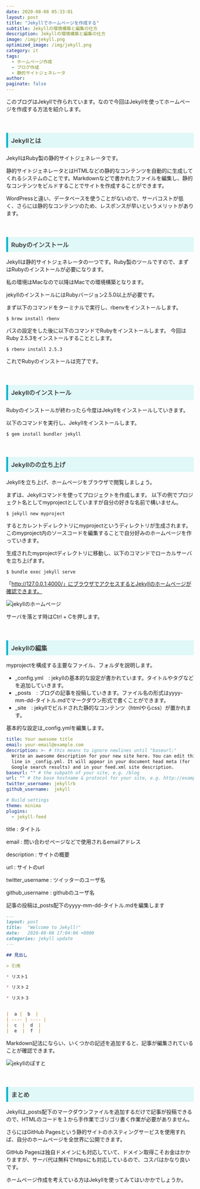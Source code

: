 ```yaml
---
date: 2020-08-08 05:33:01
layout: post
title: "Jekyllでホームページを作成する"
subtitle: Jekyllの環境構築と編集の仕方
description: Jekyllの環境構築と編集の仕方
image: /img/jekyll.png
optimized_image: /img/jekyll.png
category: it
tags: 
  - ホームページ作成
  - ブログ作成
  - 静的サイトジェネレータ
author:
paginate: false
---
```

このブログはJekyllで作られています。なので今回はJekyllを使ってホームページを作成する方法を紹介します。

<br>
<h3 style=" background: #E0F8F7; 
border-left: solid 5px #00b7ce;
color: #494949;
padding: 0.5em; 
color: #454545; ">Jekyllとは
</h3>

JekyllはRuby製の静的サイトジェネレータです。

静的サイトジェネレータとはHTMLなどの静的なコンテンツを自動的に生成してくれるシステムのことです。Markdownなどで書かれたファイルを編集し、静的なコンテンツをビルドすることでサイトを作成することができます。

WordPressと違い、データベースを使うことがないので、サーバコストが低く、さらには静的なコンテンツのため、レスポンスが早いというメリットがあります。

<br>
<h3 style=" background: #E0F8F7; 
border-left: solid 5px #00b7ce;
color: #494949;
padding: 0.5em; 
color: #454545; ">Rubyのインストール
</h3>

Jekyllは静的サイトジェネレータの一つです。Ruby製のツールですので、まずはRubyのインストールが必要になります。

私の環境はMacなので以降はMacでの環境構築となります。

jekyllのインストールにはRubyバージョン2.5.0以上が必要です。

まず以下のコマンドをターミナルで実行し、rbenvをインストールします。


```
$ brew install rbenv
```

パスの設定をした後に以下のコマンドでRubyをインストールします。
今回はRuby 2.5.3をインストールすることとします。

```
$ rbenv install 2.5.3
```

これでRubyのインストールは完了です。

<br>
<h3 style=" background: #E0F8F7; 
border-left: solid 5px #00b7ce;
color: #494949;
padding: 0.5em; 
color: #454545; ">Jekyllのインストール
</h3>

Rubyのインストールが終わったら今度はJekyllをインストールしていきます。

以下のコマンドを実行し、Jekyllをインストールします。

```
$ gem install bundler jekyll
```

<br>
<h3 style=" background: #E0F8F7; 
border-left: solid 5px #00b7ce;
color: #494949;
padding: 0.5em; 
color: #454545; ">Jekyllのの立ち上げ
</h3>
Jekyllを立ち上げ、ホームページをブラウザで閲覧しましょう。

まずは、Jekyllコマンドを使ってプロジェクトを作成します。
以下の例でプロジェクト名としてmyprojectとしていますが自分の好きな名前で構いません。

```
$ jekyll new myproject
```

するとカレントディレクトリにmyprojectというディレクトリが生成されます。
このmyproject内のソースコードを編集することで自分好みのホームページを作っていきます。


生成されたmyprojectディレクトリに移動し、以下のコマンドでローカルサーバを立ち上げます。

```
$ bundle exec jekyll serve
```
「http://127.0.0.1:4000/」にブラウザでアクセスするとJekyllのホームページが確認できます。

![jekyllのホームページ](/img/site.png)

サーバを落とす時はCtrl + Cを押します。

<br>
<h3 style=" background: #E0F8F7; 
border-left: solid 5px #00b7ce;
color: #494949;
padding: 0.5em; 
color: #454545; ">Jekyllの編集
</h3>

myprojectを構成する主要なファイル、フォルダを説明します。

* _config.yml　: jekyllの基本的な設定が書かれています。タイトルやタグなどを追加していきます。
*   _posts　: ブログの記事を投稿していきます。ファイル名の形式はyyyy-mm-dd-タイトル.mdでマークダウン形式で書くことができます。
*  _site　: jekyllでビルドされた静的なコンテンツ（htmlやらcss）が置かれます。

基本的な設定は_config.ymlを編集します。

```yaml
title: Your awesome title
email: your-email@example.com
description: >- # this means to ignore newlines until "baseurl:"
  Write an awesome description for your new site here. You can edit this
  line in _config.yml. It will appear in your document head meta (for
  Google search results) and in your feed.xml site description.
baseurl: "" # the subpath of your site, e.g. /blog
url: "" # the base hostname & protocol for your site, e.g. http://example.com
twitter_username: jekyllrb
github_username:  jekyll

# Build settings
theme: minima
plugins:
  - jekyll-feed
```

title : タイトル

email : 問い合わせページなどで使用されるemailアドレス

description : サイトの概要

url : サイトのurl

twitter_username : ツイッターのユーザ名

github_username : githubのユーザ名


記事の投稿は_posts配下のyyyy-mm-dd-タイトル.mdを編集します

```markdown
---
layout: post
title:  "Welcome to Jekyll!"
date:   2020-08-08 17:04:06 +0900
categories: jekyll update
---

## 見出し

> 引用

* リスト1

* リスト２

* リスト３


|  a |  b  |
| ---- | ---- |
|  c  |  d  |
|  e  |  f  |

```

Markdown記法にならい、いくつかの記述を追加すると、記事が編集されていることが確認できます。

![jekyllのぽすと](/img/post.png)

<br>
<h3 style=" background: #E0F8F7; 
border-left: solid 5px #00b7ce;
color: #494949;
padding: 0.5em; 
color: #454545; ">まとめ
</h3>

Jekyllは_posts配下のマークダウンファイルを追加するだけで記事が投稿できるので、HTMLのコードを１から手作業でゴリゴリ書く作業が必要がありません。

さらにはGitHub Pagesという静的サイトのホスティングサービスを使用すれば、自分のホームページを全世界に公開できます。

GitHub Pagesは独自ドメインにも対応していて、ドメイン取得こそお金はかかりますが、サーバ代は無料でhttpsにも対応しているので、コスパはかなり良いです。

ホームページ作成を考えている方はJekyllを使ってみてはいかかでしょうか。